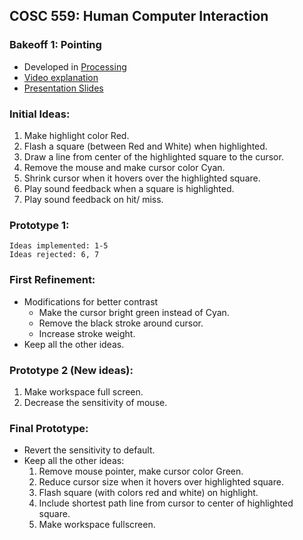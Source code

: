 ## COSC 559: Human Computer Interaction
### Bakeoff 1: Pointing
- Developed in [Processing](https://processing.org)
- [Video explanation]()
- [Presentation Slides](https://nbviewer.org/github/yashraj-28/HCI-Prototyping/blob/main/slides.pdf)
  
### Initial Ideas:

1. Make highlight color Red. 
2. Flash a square (between Red and White) when highlighted. 
3. Draw a line from center of the highlighted square to the cursor.
4. Remove the mouse and make cursor color Cyan.
5. Shrink cursor when it hovers over the highlighted square.
6. Play sound feedback when a square is highlighted.
7. Play sound feedback on hit/ miss.


### Prototype 1:

    Ideas implemented: 1-5
    Ideas rejected: 6, 7


### First Refinement:
- Modifications for better contrast
    - Make the cursor bright green instead of Cyan. 
    - Remove the black stroke around cursor.
    - Increase stroke weight.
- Keep all the other ideas.


### Prototype 2 (New ideas):
1. Make workspace full screen.
2. Decrease the sensitivity of mouse.

### Final Prototype:
- Revert the sensitivity to default.
- Keep all the other ideas:
    1. Remove mouse pointer, make cursor color Green.
    2. Reduce cursor size when it hovers over highlighted square.
    3. Flash square (with colors red and white) on highlight. 
    4. Include shortest path line from cursor to center of highlighted square.
    5. Make workspace fullscreen.


